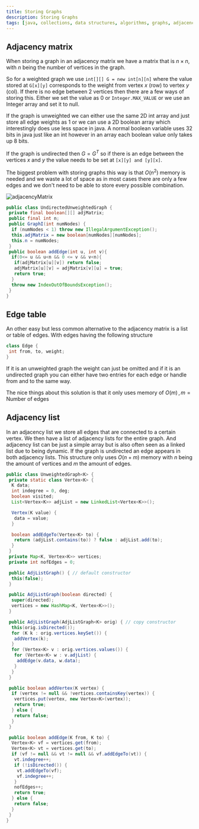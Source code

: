 ```yaml
---
title: Storing Graphs
description: Storing Graphs
tags: [java, collections, data structures, algorithms, graphs, adjacency matrix, adjacency list, edge table]
---
```


## Adjacency matrix

When storing a graph in an adjacency matrix we have a matrix that is $n \times n$, with $n$ being the number of vertices in the graph.

So for a weighted graph we use `int[][] G = new int[n][n]` where the value stored at `G[x][y]` corresponds to the weight from vertex $x$ (row) to vertex $y$ (col). If there is no edge between 2 vertices then there are a few ways of storing this. Either we set the value as 0 or `Integer.MAX_VALUE` or we use an Integer array and set it to null.

If the graph is unweighted we can either use the same 2D int array and just store all edge weights as 1 or we can use a 2D boolean array which interestingly does use less space in java. A normal boolean variable uses 32 bits in java just like an int however in an array each boolean value only takes up 8 bits.

If the graph is undirected then $G = G^T$ so if there is an edge between the vertices $x$ and $y$ the value needs to be set at `[x][y] and [y][x]`.

The biggest problem with storing graphs this way is that $O(n^2)$ memory is needed and we waste a lot of space as in most cases there are only a few edges and we don't need to be able to store every possible combination.

![adjacencyMatrix](/img/programming/adjacencyMatrix.png)

```java
public class UndirectedUnweightedGraph {
 private final boolean[][] adjMatrix;
 public final int n;
 public GraphI(int numNodes) {
  if (numNodes < 1) throw new IllegalArgumentException();
  this.adjMatrix = new boolean[numNodes][numNodes];
  this.n = numNodes;
 }
 public boolean addEdge(int u, int v){
  if(0<= u && u<n && 0 <= v && v<n){
   if(adjMatrix[u][v]) return false;
   adjMatrix[u][v] = adjMatrix[v][u] = true;
   return true;
  }
  throw new IndexOutOfBoundsException();
 } 
}
```

## Edge table

An other easy but less common alternative to the adjacency matrix is a list or table of edges. With edges having the following structure

```java
class Edge {
 int from, to, weight;
}
```

If it is an unweighted graph the weight can just be omitted and if it is an undirected graph you can either have two entries for each edge or handle from and to the same way.

The nice things about this solution is that it only uses memory of $O(m)\,, m= \text{Number of edges}$

## Adjacency list

In an adjacency list we store all edges that are connected to a certain vertex. We then have a list of adjacency lists for the entire graph. And adjacency list can be just a simple array but is also often seen as a linked list due to being dynamic. If the graph is undirected an edge appears in both adjacency lists. This structure only uses $O(n+m)$ memory with $n$ being the amount of vertices and $m$ the amount of edges.

```java
public class UnweightedGraph<K> {
 private static class Vertex<K> {
  K data;
  int indegree = 0, deg;
  boolean visited;
  List<Vertex<K>> adjList = new LinkedList<Vertex<K>>();

  Vertex(K value) {
   data = value;
  }

  boolean addEdgeTo(Vertex<K> to) {
   return (adjList.contains(to)) ? false : adjList.add(to);
  }
 }
 private Map<K, Vertex<K>> vertices;
 private int nofEdges = 0;

 public AdjListGraph() { // default constructor
  this(false);
 }

 public AdjListGraph(boolean directed) {
  super(directed);
  vertices = new HashMap<K, Vertex<K>>();
 }

 public AdjListGraph(AdjListGraph<K> orig) { // copy constructor
  this(orig.isDirected());
  for (K k : orig.vertices.keySet()) {
   addVertex(k);
  }
  for (Vertex<K> v : orig.vertices.values()) {
   for (Vertex<K> w : v.adjList) {
    addEdge(v.data, w.data);
   }
  }
 }

 public boolean addVertex(K vertex) {
  if (vertex != null && !vertices.containsKey(vertex)) {
   vertices.put(vertex, new Vertex<K>(vertex));
   return true;
  } else {
   return false;
  }
 }

 public boolean addEdge(K from, K to) {
  Vertex<K> vf = vertices.get(from);
  Vertex<K> vt = vertices.get(to);
  if (vf != null && vt != null && vf.addEdgeTo(vt)) {
   vt.indegree++;
   if (!isDirected()) {
    vt.addEdgeTo(vf);
    vf.indegree++;
   }
   nofEdges++;
   return true;
  } else {
   return false;
  }
 }
}
```
